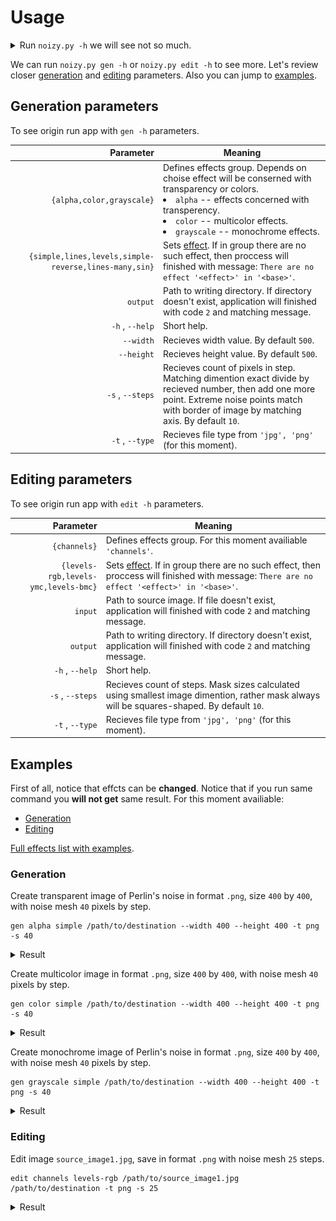 # Usage
<details>
<summary>Run <code>noizy.py -h</code> we will see not so much.</summary>

```
usage: noizy.py [-h] {gen,edit} ...

Application for generate or editing images using noise

optional arguments:
  -h, --help  show this help message and exit

You can use next commands:
  {gen,edit}
    gen       App will generate new image from noise
    edit      App will editing existing image

Run noizy.py <action> -h to see more details
```
</details>

We can run `noizy.py gen -h` or `noizy.py edit -h` to see more.
Let's review closer [generation](#generation-parameters) and [editing](#editing-parameters) parameters. Also you can jump to [examples](#examples).

## Generation parameters
To see origin run app with `gen -h` parameters.

|                                                  Parameter | Meaning                                                                                                                                                                                                                                         |
|------------------------------------------------------:|--------------------------------------------------------------------------------------------------------------------------------------------------------------------------------------------------------------------------------------------------------|
|                             `{alpha,color,grayscale}` | Defines effects group. Depends on choise effect will be conserned with transparency or colors. <li> `alpha`  -- effects concerned with transperency.</li><li> `color`  -- multicolor effects.</li><li> `grayscale` -- monochrome effects.</li>|
| `{simple,lines,levels,simple-reverse,lines-many,sin}` | Sets  [effect][full-effects]. If in group there are no such effect, then proccess will finished with message:  `There are no effect '<effect>' in '<base>'`.                                                        |
|                                              `output` | Path to writing directory. If directory doesn't exist, application will finished with code `2` and matching message.                                                                                                               |
|                                       `-h` , `--help` | Short help.                                                                                                                                                                                                                                        |
|                                             `--width` | Recieves width value. By default `500`.                                                                                                                                                                                  |
|                                            `--height` | Recieves height value. By default `500`.                                                                                                                                                                                  |
|                                      `-s` , `--steps` | Recieves count of pixels in step. Matching dimention exact divide by recieved number, then add one more point. Extreme noise points match with border of image by matching axis. By default `10`.             |
|                                       `-t` , `--type` | Recieves file type from `'jpg', 'png'` (for this moment).                                                                                                                                                                             |

## Editing parameters
To see origin run app with `edit -h` parameters.

|                             Parameter | Meaning                                                                                                                                                                                      |
|-------------------------------------:|-------------------------------------------------------------------------------------------------------------------------------------------------------------------------------------------------|
|                         `{channels}` | Defines effects group. For this moment availiable `'channels'`.                                                                                                                              |
| `{levels-rgb,levels-ymc,levels-bmc}` | Sets  [effect][full-effects]. If in group there are no such effect, then proccess will finished with message:  `There are no effect '<effect>' in '<base>'`.   |
|                              `input` | Path to source image. If file doesn't exist, application will finished with code `2` and matching message.                                                             |
|                             `output` | Path to writing directory. If directory doesn't exist, application will finished with code `2` and matching message.                                                        |
|                      `-h` , `--help` | Short help.                                                                                                                                                                                 |
|                     `-s` , `--steps` | Recieves count of steps. Mask sizes calculated using smallest image dimention, rather mask always will be squares-shaped. By default `10`.                                                  |
|                      `-t` , `--type` | Recieves file type from `'jpg', 'png'` (for this moment).                                                                                                                      |

## Examples
First of all, notice that effcts can be **changed**.
Notice that if you run same command you **will not get** same result.
For this moment availiable:
* [Generation](#generation)
* [Editing](#editing)

[Full effects list with examples][full-effects].

### Generation
Create transparent image of Perlin's noise in format `.png`, size `400` by `400`, with noise mesh `40` pixels by step.
```
gen alpha simple /path/to/destination --width 400 --height 400 -t png -s 40
```
<details><summary>Result</summary>

![Result](./examples/gen__alpha__simple__--width_400_--height_400__-t_png__-s_40.png)
</details>

Create multicolor image in format `.png`, size `400` by `400`, with noise mesh `40` pixels by step.
```
gen color simple /path/to/destination --width 400 --height 400 -t png -s 40
```
<details><summary>Result</summary>

![Result](./examples/gen__color__simple__--width_400__--height__400_-t__png_-s_40.png)
</details>

Create monochrome image of Perlin's noise in format `.png`, size `400` by `400`, with noise mesh `40` pixels by step.
```
gen grayscale simple /path/to/destination --width 400 --height 400 -t png -s 40
```
<details><summary>Result</summary>

![Result](./examples/gen__grayscale__simple__--width_400__--height_400__-t_png__-s_40.png)
</details>

### Editing
Edit image `source_image1.jpg`, save in format `.png` with noise mesh `25` steps.
```
edit channels levels-rgb /path/to/source_image1.jpg /path/to/destination -t png -s 25
```
<details><summary>Result</summary>

![Result](./examples/edit__channels__levels-rgb__-t_png__-s_25.png)
</details>

[full-effects]: ./EFFECTS_ENG.md